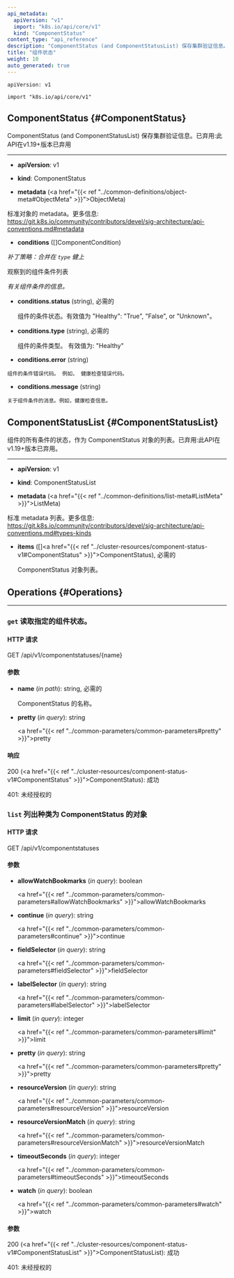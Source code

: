 ```yaml
---
api_metadata:
  apiVersion: "v1"
  import: "k8s.io/api/core/v1"
  kind: "ComponentStatus"
content_type: "api_reference"
description: "ComponentStatus (and ComponentStatusList) 保存集群验证信息。"
title: "组件状态"
weight: 10
auto_generated: true
---
```


<!--
The file is auto-generated from the Go source code of the component using a generic
[generator](https://github.com/kubernetes-sigs/reference-docs/). To learn how
to generate the reference documentation, please read
[Contributing to the reference documentation](/docs/contribute/generate-ref-docs/).
To update the reference content, please follow the 
[Contributing upstream](/docs/contribute/generate-ref-docs/contribute-upstream/)
guide. You can file document formatting bugs against the
[reference-docs](https://github.com/kubernetes-sigs/reference-docs/) project.
-->

`apiVersion: v1`

`import "k8s.io/api/core/v1"`


## ComponentStatus {#ComponentStatus}

<!--
ComponentStatus (and ComponentStatusList) holds the cluster validation info. Deprecated: This API is deprecated in v1.19+
-->
ComponentStatus (and ComponentStatusList) 保存集群验证信息。已弃用:此API在v1.19+版本已弃用
<hr>

- **apiVersion**: v1


- **kind**: ComponentStatus


- **metadata** (<a href="{{< ref "../common-definitions/object-meta#ObjectMeta" >}}">ObjectMeta</a>)
<!--
  Standard object's metadata. More info: https://git.k8s.io/community/contributors/devel/sig-architecture/api-conventions.md#metadata
-->
  标准对象的 metadata。更多信息: https://git.k8s.io/community/contributors/devel/sig-architecture/api-conventions.md#metadata
- **conditions** ([]ComponentCondition)
<!--  
  *Patch strategy: merge on key `type`*

  List of component conditions observed

 <a name="ComponentCondition"></a>
  *Information about the condition of a component.*
-->
  *补丁策略：合并在 `type` 健上*

  观察到的组件条件列表

  *有关组件条件的信息。*
<!--
  - **conditions.status** (string), required

    Status of the condition for a component. Valid values for "Healthy": "True", "False", or "Unknown".
-->
  - **conditions.status** (string), 必需的
    
    组件的条件状态。有效值为 "Healthy": "True", "False", or "Unknown"。
<!--
  - **conditions.type** (string), required

    Type of condition for a component. Valid value: "Healthy"
-->
  - **conditions.type** (string), 必需的

    组件的条件类型。 有效值为: "Healthy"
  - **conditions.error** (string)
<!--
    Condition error code for a component. For example, a health check error code.
-->

    组件的条件错误代码。 例如， 健康检查错误代码。

  - **conditions.message** (string)
<!--
    Message about the condition for a component. For example, information about a health check.
-->
    关于组件条件的消息。例如，健康检查信息。



## ComponentStatusList {#ComponentStatusList}
<!--
Status of all the conditions for the component as a list of ComponentStatus objects. Deprecated: This API is deprecated in v1.19+
-->
组件的所有条件的状态，作为 ComponentStatus 对象的列表。已弃用:此API在v1.19+版本已弃用。
<hr>

- **apiVersion**: v1


- **kind**: ComponentStatusList


- **metadata** (<a href="{{< ref "../common-definitions/list-meta#ListMeta" >}}">ListMeta</a>)
<!--
  Standard list metadata. More info: https://git.k8s.io/community/contributors/devel/sig-architecture/api-conventions.md#types-kinds
-->
  标准 metadata 列表。更多信息: https://git.k8s.io/community/contributors/devel/sig-architecture/api-conventions.md#types-kinds
<!--
- **items** ([]<a href="{{< ref "../cluster-resources/component-status-v1#ComponentStatus" >}}">ComponentStatus</a>), required

  List of ComponentStatus objects.
-->
- **items** ([]<a href="{{< ref "../cluster-resources/component-status-v1#ComponentStatus" >}}">ComponentStatus</a>), 必需的

  ComponentStatus 对象列表。




## Operations {#Operations}



<hr>





<!--
### `get` read the specified ComponentStatus

#### HTTP Request

GET /api/v1/componentstatuses/{name}

#### Parameters
-->
### `get` 读取指定的组件状态。

#### HTTP 请求

GET /api/v1/componentstatuses/{name}

#### 参数

<!--
- **name** (*in path*): string, required

  name of the ComponentStatus


- **pretty** (*in query*): string

  <a href="{{< ref "../common-parameters/common-parameters#pretty" >}}">pretty</a>

-->

- **name** (*in path*): string, 必需的

  ComponentStatus 的名称。


- **pretty** (*in query*): string

  <a href="{{< ref "../common-parameters/common-parameters#pretty" >}}">pretty</a>

<!--
#### Response


200 (<a href="{{< ref "../cluster-resources/component-status-v1#ComponentStatus" >}}">ComponentStatus</a>): OK

401: Unauthorized
-->
#### 响应


200 (<a href="{{< ref "../cluster-resources/component-status-v1#ComponentStatus" >}}">ComponentStatus</a>): 成功

401: 未经授权的
<!--
### `list` list objects of kind ComponentStatus

#### HTTP Request

GET /api/v1/componentstatuses
-->
### `list` 列出种类为 ComponentStatus 的对象

#### HTTP 请求	

GET /api/v1/componentstatuses
<!--
#### Parameters

-->
#### 参数

- **allowWatchBookmarks** (*in query*): boolean

  <a href="{{< ref "../common-parameters/common-parameters#allowWatchBookmarks" >}}">allowWatchBookmarks</a>


- **continue** (*in query*): string

  <a href="{{< ref "../common-parameters/common-parameters#continue" >}}">continue</a>


- **fieldSelector** (*in query*): string

  <a href="{{< ref "../common-parameters/common-parameters#fieldSelector" >}}">fieldSelector</a>


- **labelSelector** (*in query*): string

  <a href="{{< ref "../common-parameters/common-parameters#labelSelector" >}}">labelSelector</a>


- **limit** (*in query*): integer

  <a href="{{< ref "../common-parameters/common-parameters#limit" >}}">limit</a>


- **pretty** (*in query*): string

  <a href="{{< ref "../common-parameters/common-parameters#pretty" >}}">pretty</a>


- **resourceVersion** (*in query*): string

  <a href="{{< ref "../common-parameters/common-parameters#resourceVersion" >}}">resourceVersion</a>


- **resourceVersionMatch** (*in query*): string

  <a href="{{< ref "../common-parameters/common-parameters#resourceVersionMatch" >}}">resourceVersionMatch</a>


- **timeoutSeconds** (*in query*): integer

  <a href="{{< ref "../common-parameters/common-parameters#timeoutSeconds" >}}">timeoutSeconds</a>


- **watch** (*in query*): boolean

  <a href="{{< ref "../common-parameters/common-parameters#watch" >}}">watch</a>


<!--
#### Response
-->
#### 参数
<!--
200 (<a href="{{< ref "../cluster-resources/component-status-v1#ComponentStatusList" >}}">ComponentStatusList</a>): OK

401: Unauthorized
-->
200 (<a href="{{< ref "../cluster-resources/component-status-v1#ComponentStatusList" >}}">ComponentStatusList</a>): 成功

401: 未经授权的

